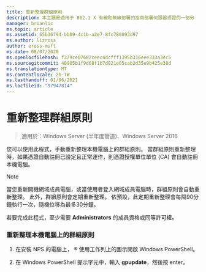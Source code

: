 ```yaml
---
title: 重新整理群組原則
description: 本主題是適用于 802.1 X 有線和無線部署的指南部署伺服器憑證的一部分
manager: brianlic
ms.topic: article
ms.assetid: 65b36794-bb09-4c1b-a2e7-8fc780893d97
ms.author: lizross
author: eross-msft
ms.date: 08/07/2020
ms.openlocfilehash: f379ce07682ceec4dcfff1395b316eee333a3ec5
ms.sourcegitcommit: 40905b1f9d68f1b7d821e05cab2d35e9b425e38d
ms.translationtype: MT
ms.contentlocale: zh-TW
ms.lasthandoff: 01/06/2021
ms.locfileid: "97947814"
---
```

# <a name="refresh-group-policy"></a>重新整理群組原則

>適用於：Windows Server (半年度管道)、Windows Server 2016

您可以使用此程式，手動重新整理本機電腦上的群組原則。 當群組原則重新整理時，如果憑證自動註冊已設定且正常運作，則憑證授權單位單位 (CA) 會自動註冊本機電腦。

> [!NOTE]
> 當您重新開機網域成員電腦，或當使用者登入網域成員電腦時，群組原則會自動重新整理。 此外，群組原則會定期重新整理。 依預設，此定期重新整理會每隔90分鐘執行一次，隨機位移為最多30分鐘。

若要完成此程式，至少需要 **Administrators** 的成員資格或同等許可權。

### <a name="to-refresh-group-policy-on-the-local-computer"></a>重新整理本機電腦上的群組原則

1.  在安裝 NPS 的電腦上， &reg; 使用工作列上的圖示開啟 Windows PowerShell。

2.  在 Windows PowerShell 提示字元中，輸入 **gpupdate**，然後按 enter。



